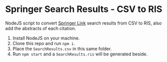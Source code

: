 # Springer Search Results - CSV to RIS
NodeJS script to convert [Springer Link](https://link.springer.com/search) search results from CSV to RIS, also add the abstracts of each citation.

1. Install NodeJS on your machine.
2. Clone this repo and run `npm i`.
3. Place the `SearchResults.csv` in this same folder.
4. Run `npm start` and a `SearchResults.ris` will be generated beside.